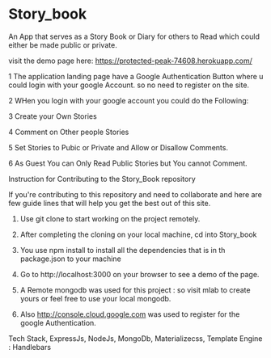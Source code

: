 # Story_book
An App that serves as a Story Book or Diary for others to Read which could either be made public or private.

visit the demo page here: https://protected-peak-74608.herokuapp.com/

1 The application landing page have a Google Authentication Button where u could login with your google Account.
so no need to register on the site.

2 WHen you login with your google account you could do the Following:

3 Create your Own Stories

4 Comment on Other people Stories

5 Set Stories to Pubic or Private and Allow or Disallow Comments.

6 As Guest You can Only Read Public Stories but You cannot Comment.


Instruction for Contributing to the Story_Book repository

If you're contributing to this repository and need to collaborate and here are few guide lines that will help you get the best out of this site.

1. Use git clone to start working on the project remotely.
 
2. After completing the cloning on your local machine, cd into Story_book

3. You use npm install to install all the dependencies that is in th package.json to your machine

4. Go to http://localhost:3000 on your browser to see a demo of the page.
 
5. A Remote mongodb was used for this project : so visit mlab to create yours or feel free to use your local mongodb.

6. Also http://console.cloud.google.com was used to register for the google Authentication.
 



Tech Stack,
ExpressJs,
NodeJs,
MongoDb,
Materializecss,
Template Engine : Handlebars
